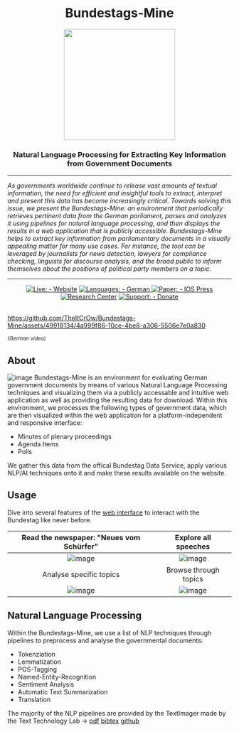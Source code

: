 <div align="center">
  <h1><b>Bundestags-Mine</b></h1>
  <img src="https://github.com/TheItCrOw/Bundestags-Mine/assets/49918134/5c9b92df-4b05-4129-81ea-685430c10c19" width="250"/>
  <h3>Natural Language Processing for Extracting Key Information from Government Documents</h3>
  <hr/>
</div>

<i>As governments worldwide continue to release vast amounts of textual information, the need for efficient and insightful tools to extract, interpret and present this data has become increasingly critical. Towards solving this issue, we present the Bundestags-Mine: an environment that periodically retrieves pertinent data from the German parliament, parses and analyzes it using pipelines for natural language processing, and then displays the results in a web application that is publicly accessible. Bundestags-Mine helps to extract key information from parliamentary documents in a visually appealing matter for many use cases. For instance, the tool can be leveraged by journalists for news detection, lawyers for compliance checking, linguists for discourse analysis, and the broad public to inform themselves about the positions of political party members on a topic.</i>
<hr/>
<div align="center">
  <a href="https://bundestag-mine.de/"><img src="https://img.shields.io/static/v1?label=Live%3A&message=Website&color=2ea44f&style=for-the-badge" alt="Live: - Website"></a>
  <a href="https://bundestag-mine.de/"><img src="https://img.shields.io/static/v1?label=Languages%3A&message=German&color=informational&style=for-the-badge" alt="Languages: - German"></a><a href="https://www.paypal.com/donate/?hosted_button_id=3HC4L477XZRXU">
  <a href="https://ebooks.iospress.nl/doi/10.3233/FAIA230996"> <img src="https://img.shields.io/static/v1?label=Paper%3A&message=IOS+Press&color=important&style=for-the-badge&logo=researchgate" alt="Paper: - IOS Press"></a>
  <a href="https://bundestag-mine.de/researchcenter"><img src="https://img.shields.io/static/v1?label=&message=Research+Center&color=blueviolet&style=for-the-badge&logo=internetarchive" alt="Research Center"></a>
  <a href="https://www.paypal.com/donate/?hosted_button_id=3HC4L477XZRXU"><img src="https://img.shields.io/static/v1?label=Support%3A&message=Donate&color=green&style=for-the-badge&logo=paypal" alt="Support: - Donate"></a>
  <br/>
  <br/>
</div>

https://github.com/TheItCrOw/Bundestags-Mine/assets/49918134/4a999f86-10ce-4be8-a306-5506e7e0a830

<sub><i>(German video)</i></sub>


## About
![image](https://github.com/TheItCrOw/Bundestags-Mine/assets/49918134/1faf56c0-5ed9-4263-af21-37a957fea925)
Bundestags-Mine is an environment for evaluating German government documents by means of various Natural Language Processing techniques and visualizing them via a publicly accessable and intuitive web application as well as providing the resulting data for download.
Within this environment, we processes the following types of government data, which are then visualized within the web application for a platform-independent and responsive interface: 
- Minutes of plenary proceedings
- Agenda Items
- Polls

We gather this data from the offical Bundestag Data Service, apply various NLP/AI techniques onto it and make these results available on the website.

## Usage
Dive into several features of the [web interface](https://bundestag-mine.de/) to interact with the Bundestag like never before.

Read the newspaper: "Neues vom Schürfer"             |  Explore all speeches
:-------------------------:|:-------------------------:
![image](https://user-images.githubusercontent.com/49918134/226877498-9f773b30-3ad9-4e3b-b2cd-383cc3533575.png)  |  ![image](https://user-images.githubusercontent.com/49918134/182587206-f30e256c-2bc3-490b-9dbf-8d9ebdcd3801.png)
Analyse specific topics             |  Browse through topics
![image](https://user-images.githubusercontent.com/49918134/182587945-7f722350-1100-4065-84ab-32ed965c15a3.png) | ![image](https://user-images.githubusercontent.com/49918134/182587979-5e6bca81-644f-49eb-9be2-98ff5bf2a8cb.png)

## Natural Language Processing

Within the Bundestags-Mine, we use a list of NLP techniques through pipelines to preprocess and analyse the governmental documents:
- Tokenziation
- Lemmatization
- POS-Tagging
- Named-Entity-Recognition
- Sentiment Analysis
- Automatic Text Summarization
- Translation

The majority of the NLP pipelines are provided by the TextImager made by the Text Technology Lab -> [pdf](https://aclanthology.org/C16-2013.pdf) [bibtex](https://aclanthology.org/C16-2013.bib) [github](https://github.com/texttechnologylab/textimager-uima)

